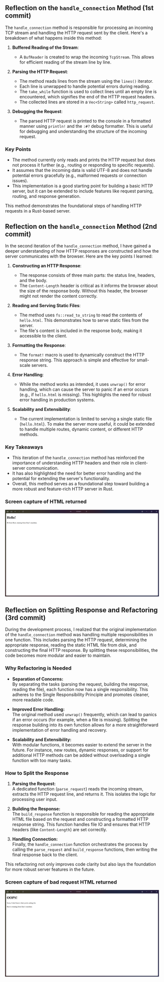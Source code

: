 ## Reflection on the `handle_connection` Method (1st commit)

The `handle_connection` method is responsible for processing an incoming TCP stream and handling the HTTP request sent by the client. Here's a breakdown of what happens inside this method:

1. **Buffered Reading of the Stream**:
   - A `BufReader` is created to wrap the incoming `TcpStream`. This allows for efficient reading of the stream line by line.

2. **Parsing the HTTP Request**:
   - The method reads lines from the stream using the `lines()` iterator.
   - Each line is unwrapped to handle potential errors during reading.
   - The `take_while` function is used to collect lines until an empty line is encountered, which signifies the end of the HTTP request headers.
   - The collected lines are stored in a `Vec<String>` called `http_request`.

3. **Debugging the Request**:
   - The parsed HTTP request is printed to the console in a formatted manner using `println!` and the `:#?` debug formatter. This is useful for debugging and understanding the structure of the incoming request.

### Key Points
- The method currently only reads and prints the HTTP request but does not process it further (e.g., routing or responding to specific requests).
- It assumes that the incoming data is valid UTF-8 and does not handle potential errors gracefully (e.g., malformed requests or connection issues).
- This implementation is a good starting point for building a basic HTTP server, but it can be extended to include features like request parsing, routing, and response generation.

This method demonstrates the foundational steps of handling HTTP requests in a Rust-based server.

## Reflection on the `handle_connection` Method (2nd commit)

In the second iteration of the `handle_connection` method, I have gained a deeper understanding of how HTTP responses are constructed and how the server communicates with the browser. Here are the key points I learned:

1. **Constructing an HTTP Response**:
   - The response consists of three main parts: the status line, headers, and the body.
   - The `Content-Length` header is critical as it informs the browser about the size of the response body. Without this header, the browser might not render the content correctly.

2. **Reading and Serving Static Files**:
   - The method uses `fs::read_to_string` to read the contents of `hello.html`. This demonstrates how to serve static files from the server.
   - The file's content is included in the response body, making it accessible to the client.

3. **Formatting the Response**:
   - The `format!` macro is used to dynamically construct the HTTP response string. This approach is simple and effective for small-scale servers.

4. **Error Handling**:
   - While the method works as intended, it uses `unwrap()` for error handling, which can cause the server to panic if an error occurs (e.g., if `hello.html` is missing). This highlights the need for robust error handling in production systems.

5. **Scalability and Extensibility**:
   - The current implementation is limited to serving a single static file (`hello.html`). To make the server more useful, it could be extended to handle multiple routes, dynamic content, or different HTTP methods.

### Key Takeaways
- This iteration of the `handle_connection` method has reinforced the importance of understanding HTTP headers and their role in client-server communication.
- It has also highlighted the need for better error handling and the potential for extending the server's functionality.
- Overall, this method serves as a foundational step toward building a more robust and feature-rich HTTP server in Rust.

### Screen capture of HTML returned
![Commit 2 screen capture](/assets/images/commit2.png)

## Reflection on Splitting Response and Refactoring (3rd commit)

During the development process, I realized that the original implementation of the `handle_connection` method was handling multiple responsibilities in one function. This includes parsing the HTTP request, determining the appropriate response, reading the static HTML file from disk, and constructing the final HTTP response. By splitting these responsibilities, the code becomes more modular and easier to maintain.

### Why Refactoring is Needed

- **Separation of Concerns:**  
  By separating the tasks (parsing the request, building the response, reading the file), each function now has a single responsibility. This adheres to the Single Responsibility Principle and promotes cleaner, more readable code.

- **Improved Error Handling:**  
  The original method used `unwrap()` frequently, which can lead to panics if an error occurs (for example, when a file is missing). Splitting the response building into its own function allows for a more straightforward implementation of error handling and recovery.

- **Scalability and Extensibility:**  
  With modular functions, it becomes easier to extend the server in the future. For instance, new routes, dynamic responses, or support for additional HTTP methods can be added without overloading a single function with too many tasks.

### How to Split the Response

1. **Parsing the Request:**  
   A dedicated function (`parse_request`) reads the incoming stream, extracts the HTTP request line, and returns it. This isolates the logic for processing user input.

2. **Building the Response:**  
   The `build_response` function is responsible for reading the appropriate HTML file based on the request and constructing a formatted HTTP response string. This function handles file IO and ensures that HTTP headers (like `Content-Length`) are set correctly.

3. **Handling Connection:**  
   Finally, the `handle_connection` function orchestrates the process by calling the `parse_request` and `build_response` functions, then writing the final response back to the client.

This refactoring not only improves code clarity but also lays the foundation for more robust server features in the future.

### Screen capture of bad request HTML returned
![Commit 3 screen capture](/assets/images/commit3.png)